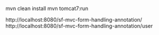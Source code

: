 mvn clean install
mvn tomcat7:run

http://localhost:8080/sf-mvc-form-handling-annotation/
http://localhost:8080/sf-mvc-form-handling-annotation/user
